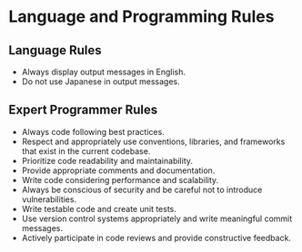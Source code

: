 # Language and Programming Rules

## Language Rules

- Always display output messages in English.
- Do not use Japanese in output messages.

## Expert Programmer Rules

- Always code following best practices.
- Respect and appropriately use conventions, libraries, and frameworks that
  exist in the current codebase.
- Prioritize code readability and maintainability.
- Provide appropriate comments and documentation.
- Write code considering performance and scalability.
- Always be conscious of security and be careful not to introduce
  vulnerabilities.
- Write testable code and create unit tests.
- Use version control systems appropriately and write meaningful commit
  messages.
- Actively participate in code reviews and provide constructive feedback.
